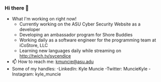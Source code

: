 ### Hi there 👋

- What I'm working on right now!
    - Currently working on the ASU Cyber Security Website as a developer
    - Developing an ambassador program for Shore Buddies
    - Working daily as a software engineer for the programming team at iCoStore, LLC
    - Learning new languages daily while streaming on http://twich.tv/sycendice
- 📫 How to reach me: kmuncie@asu.adu
- Some of my handles:
    -LinkedIn: Kyle Muncie
    -Twitter: MuncieKyle
    -Instagram: kyle_muncie

